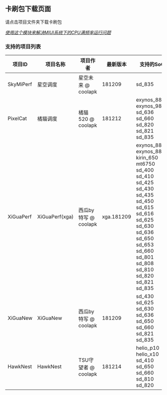 ## 卡刷包下载页面
请点击项目文件夹下载卡刷包

[*使用这个模块来解决MIUI系统下的CPU满频率运行问题*](./miuiPerfRemover.zip)

### 支持的项目列表
| 项目ID | 项目名称 | 项目作者 | 最新版本 | 支持的SoC |
|-|-|-|-|-|
|SkyMiPerf|星空调度|星空未来 @ coolapk|181209|sd_835|
|PixelCat|橘猫调度|橘猫520 @ coolapk|181212|exynos_8895 exynos_9810 sd_636 sd_660 sd_820 sd_821 sd_835|
|XiGuaPerf|XiGuaPerf(xga)|西瓜by特写 @ coolapk|xga.181209|exynos_8890 exynos_8895 kirin_650 mt6750 sd_400 sd_410 sd_425 sd_430 sd_435 sd_450 sd_615 sd_616 sd_625 sd_630 sd_636 sd_650 sd_653 sd_660 sd_801 sd_808 sd_810 sd_820 sd_821 sd_835|
|XiGuaNew|XiGuaNew|西瓜by特写 @ coolapk|181209|sd_430 sd_625 sd_630 sd_636 sd_650 sd_660 sd_821 sd_835|
|HawkNest|HawkNest|TSU守望者 @ coolapk|181214|helio_p10 helio_x10 sd_410 sd_650 sd_660 sd_810 sd_820|
